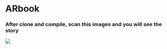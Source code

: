 # ARbook

### After clone and compile, scan this images and you will see the story

<img src="https://raw.githubusercontent.com/franciscobarrios/ARbook/dev/app/src/main/assets/raven.jpg" widht="200" />
